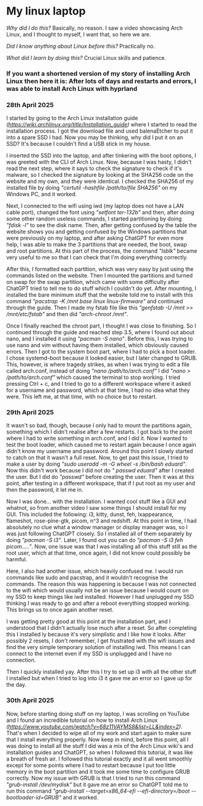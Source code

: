 # My linux laptop

*Why did I do this?*
Basically, no reason. I saw a video showcasing Arch Linux, and I thought to myself, I want that, so here we are.

*Did I know anything about Linux before this?*
Practically no.

*What did I learn by doing this?*
Crucial Linux skills and patience.

### If you want a shortened version of my story of installing Arch Linux then here it is: After lots of days and restarts and errors, I was able to install Arch Linux with hyprland

### **28th April 2025**
I started by going to the Arch Linux installation guide *(https://wiki.archlinux.org/title/Installation_guide)* where I started to read the installation process. I got the download file and used balenaEtcher to put it into a spare SSD I had. Now you may be thinking, why did I put it on an SSD? It's because I couldn't find a USB stick in my house.

I inserted the SSD into the laptop, and after tinkering with the boot options, I was greeted with the CLI of Arch Linux. Now, because I was hasty, I didn't read the next step, where it says to check the signature to check if it's malware, so I checked the signature by looking at the SHA256 code on the website and my own, and they were identical. I checked the SHA256 of my installed file by doing *"certutil -hashfile /path/to/file SHA256"* on my Windows PC, and it worked.

Next, I connected to the wifi using iwd (my laptop does not have a LAN cable port), changed the font using *"setfont ter-132b"* and then, after doing some other random useless commands, I started partitioning by doing *"fdisk -l"* to see the disk name. Then, after getting confused by the table the website shows you and getting confused by the Windows partitions that were previously on my laptop, and after asking ChatGPT for even more help, I was able to make the 3 partitions that are needed, the boot, swap and root partitions. At this part of the process, the command *"lsblk"* became very useful to me so that I can check that I'm doing everything correctly.

After this, I formatted each partition, which was very easy by just using the commands listed on the website. Then I mounted the partitions and turned on swap for the swap partition, which came with some difficulty after ChatGPT tried to tell me to do stuff which I couldn't do yet. After mounting, I installed the bare minimum stuff that the website told me to install with this command *"pacstrap -K /mnt base linux linux-firmware"* and continued through the guide. Then I made my fstab file like this *"genfstab -U /mnt >> /mnt/etc/fstab"* and then did *"arch-chroot /mnt"*.

Once I finally reached the chroot part, I thought I was close to finishing. So I continued through the guide and reached step 3.5, where I found out about nano, and I installed it using *"pacman -S nano"*. Before this, I was trying to use nano and vim without having them installed, which obviously caused errors. Then I got to the system boot part, where I had to pick a boot loader. I chose systemd-boot because it looked easier, but I later changed to GRUB. This, however, is where tragedy strikes, as when I was trying to edit a file called arch.conf, instead of doing *"nano /path/to/arch.conf"* I did *"nano > /path/to/arch.conf"* which caused the terminal to stop working. I tried pressing Ctrl + c, and I tried to go to a different workspace where it asked for a username and password, which at that time, I had no idea what they were. This left me, at that time, with no choice but to restart.

### **29th April 2025**

It wasn't so bad, though, because I only had to mount the partitions again, something which I didn't realise after a few restarts. I got back to the point where I had to write something in arch.conf, and I did it. Now I wanted to test the boot loader, which caused me to restart again because I once again didn't know my username and password. Around this point I slowly started to catch on that it wasn't a full reset. Now, to get past this issue, I tried to make a user by doing *"sudo useradd -m -G wheel -s /bin/bash eduard"*. Now this didn't work because I did not do *" passwd eduard"* after I created the user. But I did do *"passwd"* before creating the user. Then it was at this point, after testing in a different workspace, that if I put root as my user and then the password, it let me in.

Now I was done... with the installation. I wanted cool stuff like a GUI and whatnot, so from another video I saw some things I should install for my GUI. This included the following: i3, kitty, dunst, feh, lxappearance, flameshot, rose-pine-gtk, picom, n^3 and redshift. At this point in time, I had absolutely no clue what a window manager or display manager was, so I was just following ChatGPT closely. So I installed all of them separately by doing *"pacman -S i3"*. Later, I found out you can do *"pacman -S i3 feh picom....."*. Now, one issue was that I was installing all of this stuff still as the root user, which at that time, once again, I did not know could possibly be harmful.

Here, I also had another issue, which heavily confused me. I would run commands like sudo and pacstrap, and it wouldn't recognise the commands. The reason this was happening is because I was not connected to the wifi which would usually not be an issue because I would count on my SSD to keep things like iwd installed. However I had unplugged my SSD thinking I was ready to go and after a reboot everything stopped working. This brings us to once again another reset.

I was getting pretty good at this point at the installation part, and I understood that I didn't actually lose much after a reset. So after completing this I installed ly because it's very simplistic and I like how it looks. After possibly 2 resets, I don't remember, I get frustrated with the wifi issues and find the very simple temporary solution of installing iwd. This means I can connect to the internet even if my SSD is unplugged and I have no connection.

Then I quickly installed yay. After this I try to set up i3 with all the other stuff I installed but when I tried to log into i3 it gave me an error so I gave up for the day.

### **30th April 2025**

Now, before starting doing stuff on my laptop, I was scrolling on YouTube and I found an incredible tutorial on how to install Arch Linux *(https://www.youtube.com/watch?v=68z11VAYMS8&list=LL&index=2)*. That's when I decided to wipe all of my work and start again to make sure that I install everything properly. Now keep in mind, before this point, all I was doing to install all the stuff I did was a mix of the Arch Linux wiki's and installation guides and ChatGPT, so when I followed this tutorial, it was like a breath of fresh air. I followed this tutorial exactly and it all went smoothly except for some points where I had to restart because I put too little memory in the boot partition and it took me some time to configure GRUB correctly. Now my issue with GRUB is that I tried to run this command *"grub-install /dev/mydisk"* but it gave me an error so ChatGPT told me to run this command *"grub-install --target=x86_64-efi --efi-directory=/boot --bootloader-id=GRUB"* and it worked.
